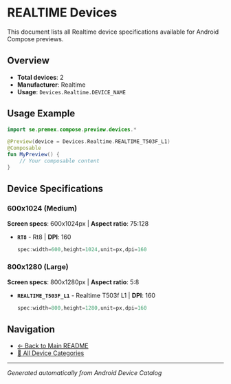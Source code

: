 # REALTIME Devices

This document lists all Realtime device specifications available for Android Compose previews.

## Overview

- **Total devices**: 2
- **Manufacturer**: Realtime
- **Usage**: `Devices.Realtime.DEVICE_NAME`

## Usage Example

```kotlin
import se.premex.compose.preview.devices.*

@Preview(device = Devices.Realtime.REALTIME_T503F_L1)
@Composable
fun MyPreview() {
    // Your composable content
}
```

## Device Specifications

### 600x1024 (Medium)

**Screen specs**: 600x1024px | **Aspect ratio**: 75:128

- **`RT8`** - Rt8 | **DPI**: 160
  ```kotlin
  spec:width=600,height=1024,unit=px,dpi=160
  ```

### 800x1280 (Large)

**Screen specs**: 800x1280px | **Aspect ratio**: 5:8

- **`REALTIME_T503F_L1`** - Realtime T503f L1 | **DPI**: 160
  ```kotlin
  spec:width=800,height=1280,unit=px,dpi=160
  ```

## Navigation

- [← Back to Main README](../../README.md)
- [📱 All Device Categories](../README.md)

---
*Generated automatically from Android Device Catalog*
